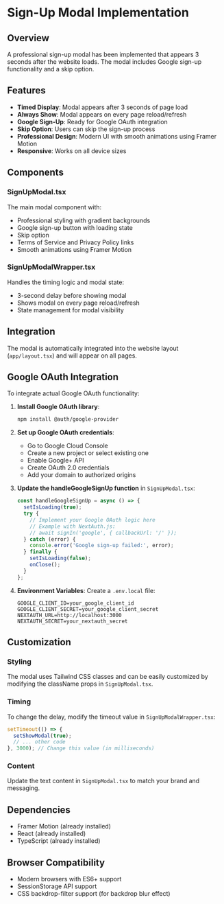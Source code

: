 # Sign-Up Modal Implementation

## Overview
A professional sign-up modal has been implemented that appears 3 seconds after the website loads. The modal includes Google sign-up functionality and a skip option.

## Features
- **Timed Display**: Modal appears after 3 seconds of page load
- **Always Show**: Modal appears on every page reload/refresh
- **Google Sign-Up**: Ready for Google OAuth integration
- **Skip Option**: Users can skip the sign-up process
- **Professional Design**: Modern UI with smooth animations using Framer Motion
- **Responsive**: Works on all device sizes

## Components

### SignUpModal.tsx
The main modal component with:
- Professional styling with gradient backgrounds
- Google sign-up button with loading state
- Skip option
- Terms of Service and Privacy Policy links
- Smooth animations using Framer Motion

### SignUpModalWrapper.tsx
Handles the timing logic and modal state:
- 3-second delay before showing modal
- Shows modal on every page reload/refresh
- State management for modal visibility

## Integration

The modal is automatically integrated into the website layout (`app/layout.tsx`) and will appear on all pages.

## Google OAuth Integration

To integrate actual Google OAuth functionality:

1. **Install Google OAuth library**:
   ```bash
   npm install @auth/google-provider
   ```

2. **Set up Google OAuth credentials**:
   - Go to Google Cloud Console
   - Create a new project or select existing one
   - Enable Google+ API
   - Create OAuth 2.0 credentials
   - Add your domain to authorized origins

3. **Update the handleGoogleSignUp function** in `SignUpModal.tsx`:
   ```typescript
   const handleGoogleSignUp = async () => {
     setIsLoading(true);
     try {
       // Implement your Google OAuth logic here
       // Example with NextAuth.js:
       // await signIn('google', { callbackUrl: '/' });
     } catch (error) {
       console.error('Google sign-up failed:', error);
     } finally {
       setIsLoading(false);
       onClose();
     }
   };
   ```

4. **Environment Variables**:
   Create a `.env.local` file:
   ```
   GOOGLE_CLIENT_ID=your_google_client_id
   GOOGLE_CLIENT_SECRET=your_google_client_secret
   NEXTAUTH_URL=http://localhost:3000
   NEXTAUTH_SECRET=your_nextauth_secret
   ```

## Customization

### Styling
The modal uses Tailwind CSS classes and can be easily customized by modifying the className props in `SignUpModal.tsx`.

### Timing
To change the delay, modify the timeout value in `SignUpModalWrapper.tsx`:
```typescript
setTimeout(() => {
  setShowModal(true);
  // ... other code
}, 3000); // Change this value (in milliseconds)
```

### Content
Update the text content in `SignUpModal.tsx` to match your brand and messaging.

## Dependencies
- Framer Motion (already installed)
- React (already installed)
- TypeScript (already installed)

## Browser Compatibility
- Modern browsers with ES6+ support
- SessionStorage API support
- CSS backdrop-filter support (for backdrop blur effect) 